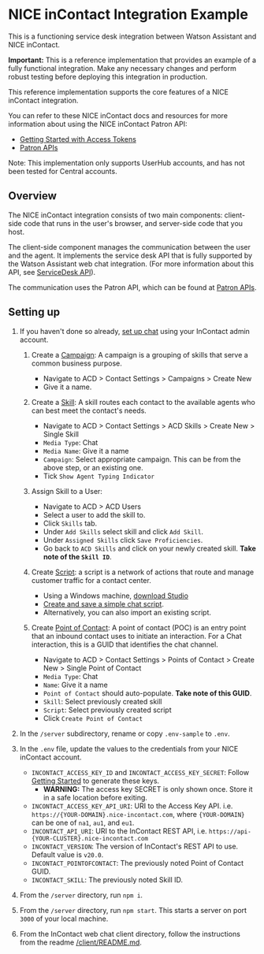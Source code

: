 # NICE inContact Integration Example

This is a functioning service desk integration between Watson Assistant and NICE inContact.

**Important:**  This is a reference implementation that provides an example of a fully functional integration. Make any necessary changes and perform robust testing before deploying this integration in production.

This reference implementation supports the core features of a NICE inContact integration. 

You can refer to these NICE inContact docs and resources for more information about using the NICE inContact Patron API:

  - [Getting Started with Access Tokens](https://developer.niceincontact.com/Documentation/UserHubGettingStarted)
  - [Patron APIs](https://developer.niceincontact.com/API/PatronAPI)

Note: This implementation only supports UserHub accounts, and has not been tested for Central accounts. 
## Overview

The NICE inContact integration consists of two main components: client-side code that runs in the user's browser, and server-side code that you host.

The client-side component manages the communication between the user and the agent. It implements the service desk API that is fully supported by the Watson Assistant web chat integration. (For more information about this API, see [ServiceDesk API](https://github.com/watson-developer-cloud/assistant-web-chat-service-desk-starter/blob/main/docs/API.md)).

The communication uses the Patron API, which can be found at [Patron APIs](https://developer.niceincontact.com/API/PatronAPI).

## Setting up

1. If you haven't done so already, [set up chat](https://help.nice-incontact.com/content/acd/chat/setupchat.htm?tocpath=ACD%7CACD%7CChat%7C_____1) using your InContact admin account.

    1. Create a [Campaign](https://help.incontact.com/spring20/en/Content/ACD/Campaigns/CampaignsOverview.htm?tocpath=System%20Administration%7CSkills%20and%20Campaigns%7CCampaigns%7C_____0): A campaign is a grouping of skills that serve a common business purpose.
        - Navigate to ACD > Contact Settings > Campaigns > Create New 
        - Give it a name.

    1. Create a [Skill](https://help.incontact.com/spring20/en/Content/ACD/Skills/Skills.htm?tocpath=System%20Administration%7CSkills%20and%20Campaigns%7CSkills%7C_____0): A skill routes each contact to the available agents who can best meet the contact's needs.
        - Navigate to ACD > Contact Settings > ACD Skills > Create New > Single Skill
        - `Media Type`: Chat
        - `Media Name`: Give it a name
        - `Campaign`: Select appropriate campaign. This can be from the above step, or an existing one.
        - Tick `Show Agent Typing Indicator`

    1. Assign Skill to a User:
        - Navigate to ACD > ACD Users
        - Select a user to add the skill to.
        - Click `Skills` tab.
        - Under `Add Skills` select skill and click `Add Skill`.
        - Under `Assigned Skills` click `Save Proficiencies`.
        - Go back to `ACD Skills` and click on your newly created skill. **Take note of the `Skill ID`**.

    1. Create [Script](https://help.incontact.com/spring20/en/Content/Studio/Scripts/ScriptTypesOverview.htm?tocpath=Contact%20Center%20Tools%7CStudio%7CScripts%7C_____0): a script is a network of actions that route and manage customer traffic for a contact center.
        - Using a Windows machine, [download Studio](https://help.incontact.com/spring20/en/Content/Studio/Application/DownloadAndInstallStudio.htm?tocpath=Contact%20Center%20Tools%7CStudio%7C_____1)
        - [Create and save a simple chat script](https://help.nice-incontact.com/content/acd/chat/setupchat.htm?tocpath=ACD%7CACD%7CChat%7C_____1).
        - Alternatively, you can also import an existing script.

    1. Create [Point of Contact](https://help.incontact.com/spring20/en/Content/ACD/PointsOfContact/PointsOfContactOverview.htm?tocpath=System%20Administration%7CSkills%20and%20Campaigns%7CPoints%20Of%20Contact%7C_____0): A point of contact (POC) is an entry point that an inbound contact uses to initiate an interaction. For a Chat interaction, this is a GUID that identifies the chat channel.
        - Navigate to ACD > Contact Settings > Points of Contact > Create New > Single Point of Contact
        - `Media Type`: Chat
        - `Name`: Give it a name
        - `Point of Contact` should auto-populate. **Take note of this GUID**.
        - `Skill`: Select previously created skill
        - `Script`: Select previously created script
        - Click `Create Point of Contact`

1. In the `/server` subdirectory, rename or copy `.env-sample` to `.env`.

1. In the `.env` file, update the values to the credentials from your NICE inContact account.
    - `INCONTACT_ACCESS_KEY_ID` and `INCONTACT_ACCESS_KEY_SECRET`: Follow [Getting Started](https://developer.niceincontact.com/Documentation/UserHubGettingStarted) to generate these keys.
        - **WARNING:** The access key SECRET is only shown once. Store it in a safe location before exiting.
    - `INCONTACT_ACCESS_KEY_API_URI`: URI to the Access Key API. i.e. `https://{YOUR-DOMAIN}.nice-incontact.com`, where `{YOUR-DOMAIN}` can be one of `na1`, `au1`, and `eu1`.
    - `INCONTACT_API_URI`: URI to the InContact REST API, i.e. `https://api-{YOUR-CLUSTER}.nice-incontact.com`
    - `INCONTACT_VERSION`: The version of InContact's REST API to use. Default value is `v20.0`.
    - `INCONTACT_POINTOFCONTACT`: The previously noted Point of Contact GUID.
    - `INCONTACT_SKILL`: The previously noted Skill ID.

1. From the `/server` directory, run `npm i`.

1. From the `/server` directory, run `npm start`. This starts a server on port `3000` of your local machine.

1. From the InContact web chat client directory, follow the instructions from the readme [\/client/README.md](./client/README.md).
